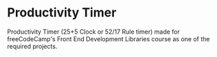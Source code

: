 # Productivity Timer
Productivity Timer (25+5 Clock or 52/17 Rule timer) made for freeCodeCamp's Front End Development Libraries course as one of the required projects.

